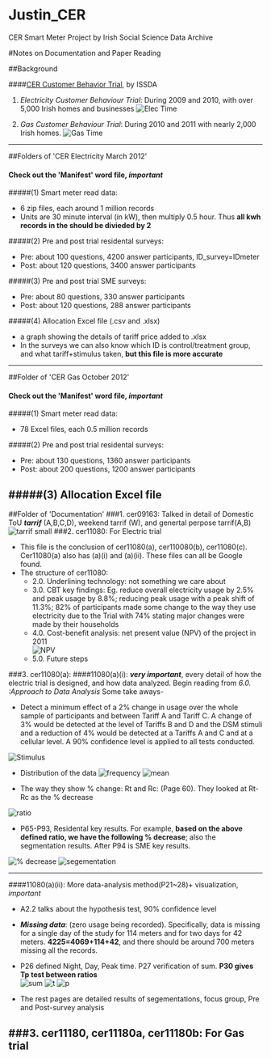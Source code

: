 # Justin_CER
CER Smart Meter Project by Irish Social Science Data Archive

#Notes on Documentation and Paper Reading

##Background


####[CER Customer Behavior Trial][dl], by ISSDA

[dl]: http://www.ucd.ie/issda/data/commissionforenergyregulationcer/#

1. *Electricity Customer Behaviour Trial*:
During 2009 and 2010, with over 5,000 Irish homes and businesses
![Elec Time](https://github.com/justinishere/Justin_CER/blob/master/markdown/time1.png)




2. *Gas Customer Behaviour Trial*:	During 2010 and 2011 with nearly 2,000 Irish homes.
![Gas Time](https://github.com/justinishere/Justin_CER/blob/master/markdown/time2.png)



--------

##Folders of 'CER Electricity March 2012'
#### Check out the 'Manifest' word file, *important*

#####(1)	Smart meter read data: 
* 6 zip files, each around 1 million records
* Units are 30 minute interval (in kW), then multiply 0.5 hour. Thus **all kwh records in the should be divieded by 2**

#####(2)	Pre and post trial residental surveys:
* Pre: about 100 questions, 4200 answer participants, ID_survey=IDmeter
* Post: about 120 questions, 3400 answer participants

#####(3)	Pre and post trial SME surveys:
* Pre: about 80 questions, 330 answer participants
* Post: about 120 questions, 288 answer participants


#####(4)	Allocation Excel file (.csv and .xlsx)
* a graph showing the details of tariff price added to .xlsx
* In the surveys we can also know which ID is control/treatment group, and what tariff+stimulus taken, **but this file is more accurate**






------------


##Folder of 'CER Gas October 2012'
#### Check out the 'Manifest' word file, *important*

#####(1)	Smart meter read data: 
* 78 Excel files, each 0.5 million records

#####(2)	Pre and post trial residental surveys:
* Pre: about 130 questions, 1360 answer participants
* Post: about 200 questions, 1200 answer participants

#####(3)	Allocation Excel file 
----------

##Folder of 'Documentation'
###1. cer09163: 
Talked in detail of Domestic ToU ***tarrif*** (A,B,C,D), weekend tarrif (W), and genertal perpose tarrif(A,B)
![tarrif small](https://github.com/justinishere/Justin_CER/blob/master/markdown/tarrif.png)
###2. cer11080: For Electric trial
* This file is the conclusion of cer11080(a), cer110080(b), cer11080(c). Cer11080(a) also has (a)(i) and (a)(ii). These files can all be Google found.
* The structure of cer11080: 
     * 2.0. Underlining technology: not something we care about
     * 3.0. CBT key findings: Eg. reduce overall electricity usage by 2.5% and peak usage by 8.8%; reducing peak usage with a peak shift of 11.3%; 82% of participants made some change to the way they use electricity due to the Trial with 74% stating major changes were made by their households
     * 4.0. Cost-benefit analysis:  net present value (NPV) of the project in 2011    
![NPV](https://github.com/justinishere/Justin_CER/blob/master/markdown/npv.png)
     * 5.0. Future steps

###3. cer11080(a): 
####11080(a)(i): ***very important***, every detail of how the electric trial is designed, and how data analyzed. Begin reading from  *6.0. :Approach to Data Analysis* Some take aways- 

* Detect a minimum effect of a 2% change in usage over the whole sample of participants and between Tariff A and Tariff C. A change of 3% would be detected at the level of Tariffs B and D and the DSM stimuli and a reduction of 4% would be detected at a Tariffs A and C and at a cellular level. A 90% confidence level is applied to all tests conducted.

![Stimulus](https://github.com/justinishere/Justin_CER/blob/master/markdown/stimulus.png)


* Distribution of the data
![frequency](https://github.com/justinishere/Justin_CER/blob/master/markdown/frequen.png)
![mean](https://github.com/justinishere/Justin_CER/blob/master/markdown/mean.png)



* The way they show % change: Rt and Rc: (Page 60). They looked at Rt-Rc as the % decrease

![ratio](https://github.com/justinishere/Justin_CER/blob/master/markdown/ratio.png)

* P65-P93, Residental key results. For example, **based on the above defined ratio, we have the following % decrease**; also the segmentation results. After P94 is SME key results.

![% decrease](https://github.com/justinishere/Justin_CER/blob/master/markdown/decrease.png)
![segementation](https://github.com/justinishere/Justin_CER/blob/master/markdown/segment.png)





-----------------
####11080(a)(ii): More data-analysis method(P21~28)+ visualization, *important*
* A2.2 talks about the hypothesis test, 90% confidence level
* ***Missing data***: (zero usage being recorded). Specifically, data is missing for a single day of the study for 114 meters and for two days for 42 meters. **4225=4069+114+42**, and there should be around 700 meters missing all the records.

* P26 defined Night, Day, Peak time. P27 verification of sum. **P30 gives Tp test between ratios**  
![sum](https://github.com/justinishere/Justin_CER/blob/master/markdown/sum.png)
![t](https://github.com/justinishere/Justin_CER/blob/master/markdown/t.png)
![p](https://github.com/justinishere/Justin_CER/blob/master/markdown/p.png)
* The rest pages are detailed results of segementations, focus group, Pre and Post-survey analysis


###3. cer11180, cer11180a, cer11180b: For Gas trial
-------------------









